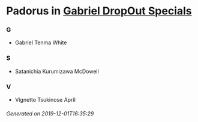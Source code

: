 # Padorus in [Gabriel DropOut Specials](https://myanimelist.net/anime/34855/Gabriel_DropOut_Specials)

### G
* Gabriel Tenma White

### S
* Satanichia Kurumizawa McDowell

### V
* Vignette Tsukinose April

###### Generated on 2019-12-01T16:35:29
